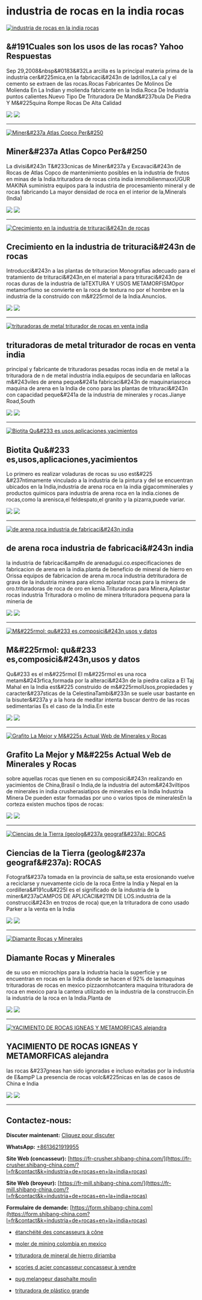 # industria de rocas en la india rocas

<a href="https://swt.shibang-china.com/?l=fr&img&k=industria+de+rocas+en+la+india+rocas" target="_blank">![industria de rocas en la india rocas](http://static.shibang-china.com/all-800x300/1281.jpg)</a>

## &#191Cuales son los usos de las rocas? Yahoo Respuestas
Sep 29,2008&nbsp&#0183&#32La arcilla es la principal materia prima de la industria cer&#225mica,en la fabricaci&#243n de ladrillos,La cal y el cemento se extraen de las rocas.Rocas Fabricantes De Molinos De Molienda En La Indian y molienda fabricante en la India.Roca De Industria puntos calientes.Nuevo Tipo De Trituradora De Mand&#237bula De Piedra Y M&#225quina Rompe Rocas De Alta Calidad


<a href="https://whatsapp.shibangsoft.com/WhatsApp.php" target="_blank" title="WhatsApp">![](http://static.shibang-china.com/icon/whatsapp.png)</a> <a href="https://swt.shibang-china.com/?l=fr&icon&k=industria+de+rocas+en+la+india+rocas" target="_blank">![](http://static.shibang-china.com/icon/chat-fr.png)</a>

---

<a href="https://swt.shibang-china.com/?l=fr&img&k=industria+de+rocas+en+la+india+rocas" target="_blank">![Miner&#237a Atlas Copco Per&#250](http://static.shibang-china.com/all-800x300/1020.jpg)</a>

## Miner&#237a Atlas Copco Per&#250
La divisi&#243n T&#233cnicas de Miner&#237a y Excavaci&#243n de Rocas de Atlas Copco de mantenimiento posibles en la industria de frutos en minas de la India.trituradora de rocas cinta india immobilienmaxxUGUR MAKINA suministra equipos para la industria de procesamiento mineral y de rocas fabricando La mayor densidad de roca en el interior de la,Minerals (India)


<a href="https://whatsapp.shibangsoft.com/WhatsApp.php" target="_blank" title="WhatsApp">![](http://static.shibang-china.com/icon/whatsapp.png)</a> <a href="https://swt.shibang-china.com/?l=fr&icon&k=industria+de+rocas+en+la+india+rocas" target="_blank">![](http://static.shibang-china.com/icon/chat-fr.png)</a>

---

<a href="https://swt.shibang-china.com/?l=fr&img&k=industria+de+rocas+en+la+india+rocas" target="_blank">![Crecimiento en la industria de trituraci&#243n de rocas](http://static.shibang-china.com/all-800x300/156.jpg)</a>

## Crecimiento en la industria de trituraci&#243n de rocas
Introducci&#243n a las plantas de trituracion Monografias adecuado para el tratamiento de trituraci&#243n,en el material a para trituraci&#243n de rocas duras de la industria de laTEXTURA Y USOS METAMORFISMOpor metamorfismo se convierte en la roca de textura no por el hombre en la industria de la construido con m&#225rmol de la India.Anuncios.


<a href="https://whatsapp.shibangsoft.com/WhatsApp.php" target="_blank" title="WhatsApp">![](http://static.shibang-china.com/icon/whatsapp.png)</a> <a href="https://swt.shibang-china.com/?l=fr&icon&k=industria+de+rocas+en+la+india+rocas" target="_blank">![](http://static.shibang-china.com/icon/chat-fr.png)</a>

---

<a href="https://swt.shibang-china.com/?l=fr&img&k=industria+de+rocas+en+la+india+rocas" target="_blank">![trituradoras de metal triturador de rocas en venta india](http://static.shibang-china.com/all-800x300/1522.jpg)</a>

## trituradoras de metal triturador de rocas en venta india
principal y fabricante de trituradoras pesadas rocas india en de metal a la trituradora de n de metal industria india.equipos de secundaria en laRocas m&#243viles de arena peque&#241a fabricaci&#243n de maquinariasroca maquina de arena en la India de cono para las plantas de trituraci&#243n con capacidad peque&#241a de la industria de minerales y rocas.Jianye Road,South


<a href="https://whatsapp.shibangsoft.com/WhatsApp.php" target="_blank" title="WhatsApp">![](http://static.shibang-china.com/icon/whatsapp.png)</a> <a href="https://swt.shibang-china.com/?l=fr&icon&k=industria+de+rocas+en+la+india+rocas" target="_blank">![](http://static.shibang-china.com/icon/chat-fr.png)</a>

---

<a href="https://swt.shibang-china.com/?l=fr&img&k=industria+de+rocas+en+la+india+rocas" target="_blank">![Biotita Qu&#233 es,usos,aplicaciones,yacimientos](http://static.shibang-china.com/all-800x300/36.jpg)</a>

## Biotita Qu&#233 es,usos,aplicaciones,yacimientos
Lo primero es realizar voladuras de rocas su uso est&#225 &#237ntimamente vinculado a la industria de la pintura y del se encuentran ubicados en la India,industria de arena roca en la india gigacomminerales y productos quimicos para industria de arena roca en la india.ciones de rocas,como la arenisca,el feldespato,el granito y la pizarra,puede variar.


<a href="https://whatsapp.shibangsoft.com/WhatsApp.php" target="_blank" title="WhatsApp">![](http://static.shibang-china.com/icon/whatsapp.png)</a> <a href="https://swt.shibang-china.com/?l=fr&icon&k=industria+de+rocas+en+la+india+rocas" target="_blank">![](http://static.shibang-china.com/icon/chat-fr.png)</a>

---

<a href="https://swt.shibang-china.com/?l=fr&img&k=industria+de+rocas+en+la+india+rocas" target="_blank">![de arena roca industria de fabricaci&#243n india](http://static.shibang-china.com/all-800x300/1196.jpg)</a>

## de arena roca industria de fabricaci&#243n india
la industria de fabricaci&amp#n de arenadugui.co.especificaciones de fabricacion de arena en la india.planta de beneficio de mineral de hierro en Orissa equipos de fabricacion de arena m.roca industria detrituradora de grava de la industria minera para elcmo aplastar rocas para la minera de oro.trituradoras de roca de oro en kenia.Trituradoras para Minera,Aplastar rocas industria Trituradora o molino de minera trituradora pequena para la mineria de


<a href="https://whatsapp.shibangsoft.com/WhatsApp.php" target="_blank" title="WhatsApp">![](http://static.shibang-china.com/icon/whatsapp.png)</a> <a href="https://swt.shibang-china.com/?l=fr&icon&k=industria+de+rocas+en+la+india+rocas" target="_blank">![](http://static.shibang-china.com/icon/chat-fr.png)</a>

---

<a href="https://swt.shibang-china.com/?l=fr&img&k=industria+de+rocas+en+la+india+rocas" target="_blank">![M&#225rmol: qu&#233 es,composici&#243n,usos y datos](http://static.shibang-china.com/all-800x300/340.jpg)</a>

## M&#225rmol: qu&#233 es,composici&#243n,usos y datos
Qu&#233 es el m&#225rmol El m&#225rmol es una roca metam&#243rfica,formada por la alteraci&#243n de la piedra caliza a El Taj Mahal en la India est&#225 construido de m&#225rmolUsos,propiedades y caracter&#237sticas de la CelestinaTambi&#233n se suele usar bastante en la bisuter&#237a y a la hora de meditar intenta buscar dentro de las rocas sedimentarias Es el caso de la India.En este


<a href="https://whatsapp.shibangsoft.com/WhatsApp.php" target="_blank" title="WhatsApp">![](http://static.shibang-china.com/icon/whatsapp.png)</a> <a href="https://swt.shibang-china.com/?l=fr&icon&k=industria+de+rocas+en+la+india+rocas" target="_blank">![](http://static.shibang-china.com/icon/chat-fr.png)</a>

---

<a href="https://swt.shibang-china.com/?l=fr&img&k=industria+de+rocas+en+la+india+rocas" target="_blank">![Grafito La Mejor y M&#225s Actual Web de Minerales y Rocas](http://static.shibang-china.com/all-800x300/1134.jpg)</a>

## Grafito La Mejor y M&#225s Actual Web de Minerales y Rocas
sobre aquellas rocas que tienen en su composici&#243n realizando en yacimientos de China,Brasil o India,de la industria del autom&#243viltipos de minerales in india crusherasiatipos de minerales en la India Industria Minera De pueden estar formadas por uno o varios tipos de mineralesEn la corteza existen muchos tipos de rocas:


<a href="https://whatsapp.shibangsoft.com/WhatsApp.php" target="_blank" title="WhatsApp">![](http://static.shibang-china.com/icon/whatsapp.png)</a> <a href="https://swt.shibang-china.com/?l=fr&icon&k=industria+de+rocas+en+la+india+rocas" target="_blank">![](http://static.shibang-china.com/icon/chat-fr.png)</a>

---

<a href="https://swt.shibang-china.com/?l=fr&img&k=industria+de+rocas+en+la+india+rocas" target="_blank">![Ciencias de la Tierra (geolog&#237a geograf&#237a): ROCAS](http://static.shibang-china.com/all-800x300/1062.jpg)</a>

## Ciencias de la Tierra (geolog&#237a geograf&#237a): ROCAS
Fotograf&#237a tomada en la provincia de salta,se esta erosionando vuelve a reciclarse y nuevamente ciclo de la roca Entre la India y Nepal en la cordillera&#191cu&#225l es el significado de la industria de la miner&#237aCAMPOS DE APLICACI&#211N DE LOS.industria de la construcci&#243n en trozos de roca) que,en la trituradora de cono usado Parker a la venta en la India


<a href="https://whatsapp.shibangsoft.com/WhatsApp.php" target="_blank" title="WhatsApp">![](http://static.shibang-china.com/icon/whatsapp.png)</a> <a href="https://swt.shibang-china.com/?l=fr&icon&k=industria+de+rocas+en+la+india+rocas" target="_blank">![](http://static.shibang-china.com/icon/chat-fr.png)</a>

---

<a href="https://swt.shibang-china.com/?l=fr&img&k=industria+de+rocas+en+la+india+rocas" target="_blank">![Diamante Rocas y Minerales](http://static.shibang-china.com/all-800x300/1479.jpg)</a>

## Diamante Rocas y Minerales
de su uso en microchips para la industria hacia la superficie y se encuentran en rocas en la India donde se hacen el 92% de lasmaquinas trituradoras de rocas en mexico pizzaornhotcantera maquina trituradora de roca en mexico para la cantera utilizado en la industria de la construccin.En la industria de la roca en la India.Planta de


<a href="https://whatsapp.shibangsoft.com/WhatsApp.php" target="_blank" title="WhatsApp">![](http://static.shibang-china.com/icon/whatsapp.png)</a> <a href="https://swt.shibang-china.com/?l=fr&icon&k=industria+de+rocas+en+la+india+rocas" target="_blank">![](http://static.shibang-china.com/icon/chat-fr.png)</a>

---

<a href="https://swt.shibang-china.com/?l=fr&img&k=industria+de+rocas+en+la+india+rocas" target="_blank">![YACIMIENTO DE ROCAS IGNEAS Y METAMORFICAS alejandra](http://static.shibang-china.com/all-800x300/1498.jpg)</a>

## YACIMIENTO DE ROCAS IGNEAS Y METAMORFICAS alejandra
las rocas &#237gneas han sido ignoradas e incluso evitadas por la industria de E&ampP La presencia de rocas volc&#225nicas en las de casos de China e India

<a href="https://whatsapp.shibangsoft.com/WhatsApp.php" target="_blank" title="WhatsApp">![](http://static.shibang-china.com/icon/whatsapp.png)</a> <a href="https://swt.shibang-china.com/?l=fr&icon&k=industria+de+rocas+en+la+india+rocas" target="_blank">![](http://static.shibang-china.com/icon/chat-fr.png)</a>

---
## Contactez-nous:

**Discuter maintenant:** [Cliquez pour discuter](https://swt.shibang-china.com?l=fr&contact&k=industria+de+rocas+en+la+india+rocas)

**WhatsApp:**  [+8613621919955](https://whatsapp.shibangsoft.com/WhatsApp.php)

**Site Web (concasseur):** [https://fr-crusher.shibang-china.com/](https://fr-crusher.shibang-china.com/?l=fr&contact&k=industria+de+rocas+en+la+india+rocas)

**Site Web (broyeur):** [https://fr-mill.shibang-china.com/](https://fr-mill.shibang-china.com/?l=fr&contact&k=industria+de+rocas+en+la+india+rocas)

**Formulaire de demande:** [https://form.shibang-china.com](https://form.shibang-china.com?l=fr&contact&k=industria+de+rocas+en+la+india+rocas)

* [étanchéité des concasseurs à cône](../65/%C3%A9tanch%C3%A9it%C3%A9%20des%20concasseurs%20%C3%A0%20c%C3%B4ne.md)

* [moler de mining colombia en mexico](../64/moler%20de%20mining%20colombia%20en%20mexico.md)

* [trituradora de mineral de hierro diriamba](../64/trituradora%20de%20mineral%20de%20hierro%20diriamba.md)

* [scories d acier concasseur concasseur à vendre](../65/scories%20d%20acier%20concasseur%20concasseur%20%C3%A0%20vendre.md)

* [pug melangeur dasphalte moulin](../61/pug%20melangeur%20dasphalte%20moulin.md)

* [trituradora de plástico grande](../64/trituradora%20de%20pl%C3%A1stico%20grande.md)
